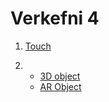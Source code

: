 # Verkefni 4

1. [Touch](https://bjornthor21.github.io/verk4-vidmot/touch.html)

2. 
   * [3D object](https://bjornthor21.github.io/verk4-vidmot/)
   * [AR Object]()
